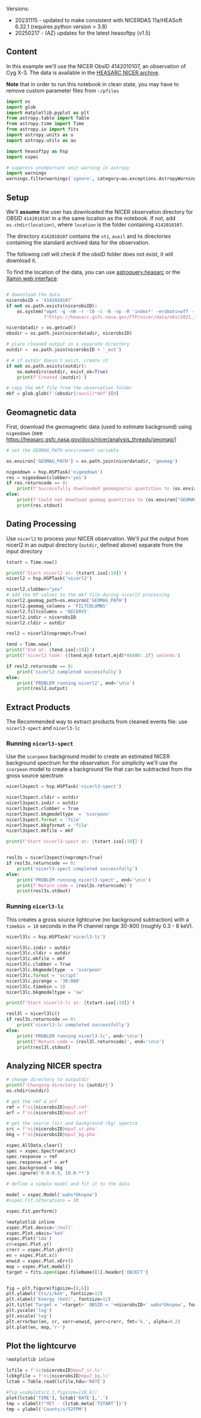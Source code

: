 Versions:
- 20231115 - updated to make consistent with NICERDAS 11a/HEASoft 6.32.1 (requires python version > 3.8)
- 20250217 - (AZ) updates for the latest heasoftpy (v1.5)


## Content
In this example we'll use the NICER ObsID 4142010107, an observation of Cyg X-3. The data is available in the [HEASARC NICER archive](https://heasarc.gsfc.nasa.gov/FTP/nicer/data/obs/2021_11//4142010107/).

**Note** that in order to run this notebook in clean state, you may have to remove custom parameter
files from `~/pfiles`

```python
import os
import glob
import matplotlib.pyplot as plt
from astropy.table import Table
from astropy.time import Time
from astropy.io import fits
import astropy.units as u
import astropy.utils as au

import heasoftpy as hsp
import xspec

# suppress unimportant unit warning in astropy
import warnings
warnings.filterwarnings('ignore', category=au.exceptions.AstropyWarning, append=True)

```

## Setup

We'll **assume** the user has downloaded the NICER observation directory for OBSID `4142010107` in a the same location as the notebook. If not, add `os.chdir(location)`, where `location` is the folder containing `4142010107`.

The directory `4142010107` contains the `xti`, `auxil` and `hk` directories containing the standard archived data for the observation.

The following cell will check if the obsID folder does not exist, it will download it.

To find the location of the data, you can use [astroquery.heasarc](https://astroquery.readthedocs.io/en/latest/heasarc/heasarc.html)
or the [Xamin web interface](https://heasarc.gsfc.nasa.gov/xamin/).

```python

# downnload the data
nicerobsID = '4142010107'
if not os.path.exists(nicerobsID):
    os.system("wget -q -nH -r -l0 -c -N -np -R 'index*' -erobots=off --retr-symlinks --cut-dirs=5 "
              f"https://heasarc.gsfc.nasa.gov/FTP/nicer/data/obs/2021_11/{nicerobsID}/")

```

```python
nicerdatadir = os.getcwd()
obsdir = os.path.join(nicerdatadir, nicerobsID)

# place cleaned output in a separate directory
outdir =  os.path.join(nicerobsID + '_out')

```

```python
# # if outdir doesn't exist, create it
if not os.path.exists(outdir):
    os.makedirs(outdir, exist_ok=True)
    print(f'Created {outdir}')

# copy the mkf file from the observation folder
mkf = glob.glob(f'{obsdir}/auxil/*mkf')[0]
```

## Geomagnetic data 

First, download the geomagnetic data (used to estimate background) using  ``nigeodown`` (see https://heasarc.gsfc.nasa.gov/docs/nicer/analysis_threads/geomag/)

```python
# set the GEOMAG_PATH environment variable

os.environ['GEOMAG_PATH'] = os.path.join(nicerdatadir, 'geomag')

nigeodown = hsp.HSPTask('nigeodown')
res = nigeodown(clobber='yes')
if res.returncode == 0:
    print(f'Successfully downloaded geomagnetic quantities to {os.environ["GEOMAG_PATH"]}')
else:
    print(f'Could not download geomag quantities to {os.environ["GEOMAG_PATH"]}')
    print(res.stdout)
```

## Dating Processing

Use ``nicerl2`` to process your NICER observation.  We'll put the output from nicerl2 in an output directory (``outdir``, defined above) separate from the input directory

```python
tstart = Time.now()
```

```python
print(f'Start nicerl2 at: {tstart.iso[:19]}')
nicerl2 = hsp.HSPTask('nicerl2')

nicerl2.clobber="yes"
# add the KP values to the mkf file during nicerl2 processing
nicerl2.geomag_path=os.environ['GEOMAG_PATH']
nicerl2.geomag_columns = 'FILTCOLUMNS'
nicerl2.filtcolumns = 'NICERV5'
nicerl2.indir = nicerobsID
nicerl2.cldir = outdir

resl2 = nicerl2(noprompt=True)

tend = Time.now()
print(f'End at: {tend.iso[:19]}')
print(f'nicerl2 took: {(tend.mjd-tstart.mjd)*86400:.1f} seconds')

if resl2.returncode == 0:
    print('nicerl2 completed successfully')
else:
    print('PROBLEM running nicerl2', end='\n\n')
    print(resl2.output)

```

## Extract Products

The Recommended way to extract products from cleaned events file: use ``nicerl3-spect`` and ``nicerl3-lc``

### Running ``nicerl3-spect``
Use the ``scorpeon`` background model to create an estimated NICER background spectrum for the observation.  For simplicity we'll use the ``scorpeon`` model to create a background file that can be subtracted from the gross source spectrum

```python
nicerl3spect = hsp.HSPTask('nicerl3-spect')

nicerl3spect.cldir = outdir
nicerl3spect.indir = outdir
nicerl3spect.clobber = True
nicerl3spect.bkgmodeltype  = 'scorpeon'
nicerl3spect.format = 'file'
nicerl3spect.bkgformat = 'file'
nicerl3spect.mkfile = mkf

print(f'Start nicerl3-spect at: {tstart.iso[:19]}')


resl3s = nicerl3spect(noprompt=True)
if resl3s.returncode == 0:
    print('nicerl3-spect completed successfully')
else:
    print('PROBLEM running nicerl3-spect', end='\n\n')
    print(f'Return code = {resl3s.returncode}')
    print(resl3s.stdout)

```

### Running ``nicerl3-lc``

This creates a gross source lightcurve (no background subtraction) with a ``timebin = 10`` seconds in the PI channel range 30-800 (roughly 0.3 - 8 keV).

```python
nicerl3lc = hsp.HSPTask('nicerl3-lc')

nicerl3lc.indir = outdir
nicerl3lc.cldir = outdir
nicerl3lc.mkfile = mkf
nicerl3lc.clobber = True
nicerl3lc.bkgmodeltype  = 'scorpeon'
nicerl3lc.format = 'script'
nicerl3lc.pirange = '30:800'
nicerl3lc.timebin = 10
nicerl3lc.bkgmodeltype = 'sw'

print(f'Start nicerl3-lc at: {tstart.iso[:19]}')

resl3l = nicerl3lc()
if resl3s.returncode == 0:
    print('nicerl3-lc completed successfully')
else:
    print('PROBLEM running nicerl3-lc', end='\n\n')
    print(f'Return code = {resl3l.returncode}', end='\n\n')
    print(resl3l.stdout)

```

## Analyzing NICER spectra

```python
# change directory to outputdir
print(f'Changing directory to {outdir}')
os.chdir(outdir)

# get the rmf & arf
rmf = f'ni{nicerobsID}mpu7.rmf'
arf = f'ni{nicerobsID}mpu7.arf'

# get the source (sr) and background (bg) spectra
src = f'ni{nicerobsID}mpu7_sr.pha'
bkg = f'ni{nicerobsID}mpu7_bg.pha'

```

```python
xspec.AllData.clear()
spec = xspec.Spectrum(src)
spec.response = rmf
spec.response.arf = arf
spec.background = bkg
spec.ignore('0.0-0.3, 10.0-**')
```

```python
# define a simple model and fit it to the data

model = xspec.Model('wabs*bknpow')
#xspec.Fit.nIterations = 30

xspec.Fit.perform()
```

```python
%matplotlib inline
xspec.Plot.device='/null'
xspec.Plot.xAxis='keV'
xspec.Plot('lda')
cr=xspec.Plot.y()
crerr = xspec.Plot.yErr()
en = xspec.Plot.x()
enwid = xspec.Plot.xErr()
mop = xspec.Plot.model()
target = fits.open(spec.fileName)[1].header['OBJECT']


fig = plt.figure(figsize=[8,6])
plt.ylabel('Cts/s/keV', fontsize=12)
plt.xlabel('Energy (keV)', fontsize=12)
plt.title('Target = '+target+' OBSID = '+nicerobsID+' wabs*bknpow', fontsize=12)
plt.yscale('log')
plt.xscale('log')
plt.errorbar(en, cr, xerr=enwid, yerr=crerr, fmt='k.', alpha=0.2)
plt.plot(en, mop,'r-')
```

## Plot the lightcurve

```python
%matplotlib inline

lcfile = f'ni{nicerobsID}mpu7_sr.lc'
lcbkgfile = f'ni{nicerobsID}mpu7_bg.lc'
lctab = Table.read(lcfile,hdu='RATE')

#fig =subplots(1,1,figsize=[10,6])
plot(lctab['TIME'], lctab['RATE'],'.')
tmp = xlabel(f"MET - {lctab.meta['TSTART']}")
tmp = ylabel('Counts/s/52FPM')
```

